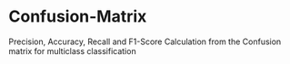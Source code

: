 # Confusion-Matrix
Precision, Accuracy, Recall and F1-Score Calculation from the Confusion matrix for multiclass classification
